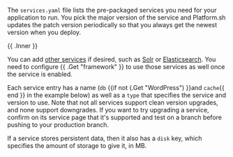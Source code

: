 The `services.yaml` file lists the pre-packaged services you need for your application to run.
You pick the major version of the service and Platform.sh updates the patch version periodically
so that you always get the newest version when you deploy.

{{ .Inner }}

You can add [other services](/configuration/services/_index.md) if desired,
such as [Solr](/configuration/services/solr.md) or [Elasticsearch](/configuration/services/elasticsearch.md).
You need to configure {{ .Get "framework" }} to use those services as well once the service is enabled.

Each service entry has a name (`db` {{if not (.Get "WordPress") }}and `cache`{{ end }} in the example below)
as well as a `type` that specifies the service and version to use.
Note that not all services support clean version upgrades, and none support downgrades.
If you want to try upgrading a service,
confirm on its service page that it's supported
and test on a branch before pushing to your production branch.

If a service stores persistent data,
then it also has a `disk` key, which specifies the amount of storage to give it, in MB.
